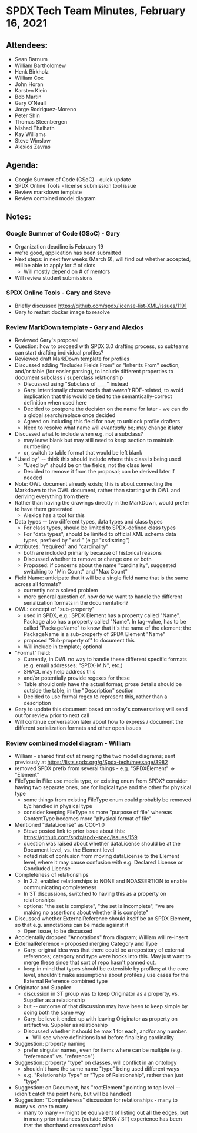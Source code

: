 # SPDX Tech Team Minutes, February 16, 2021

## Attendees:
* Sean Barnum
* William Bartholomew
* Henk Birkholz
* William Cox
* John Horan
* Karsten Klein
* Bob Martin
* Gary O'Neall
* Jorge Rodriguez-Moreno
* Peter Shin
* Thomas Steenbergen
* Nishad Thalhath
* Kay Williams
* Steve Winslow
* Alexios Zavras

## Agenda:

* Google Summer of Code (GSoC) - quick update
* SPDX Online Tools - license submission tool issue
* Review markdown template
* Review combined model diagram

## Notes:

### Google Summer of Code (GSoC) - Gary
* Organization deadline is February 19
* we're good, application has been submitted
* Next steps: in next few weeks (March 9), will find out whether accepted, will be able to apply for # of slots
  * Will mostly depend on # of mentors
* Will review student submissions

### SPDX Online Tools - Gary and Steve
* Briefly discussed https://github.com/spdx/license-list-XML/issues/1191
* Gary to restart docker image to resolve

### Review MarkDown template - Gary and Alexios
* Reviewed Gary's proposal
* Question: how to proceed with SPDX 3.0 drafting process, so subteams can start drafting individual profiles?
* Reviewed draft MarkDown template for profiles
* Discussed adding "Includes Fields From" or "Inherits From" section, and/or table (for easier parsing), to include different properties to document subclass / superclass relationship
  * Discussed using "Subclass of ____" instead
  * Gary: intentionally chose words that _weren't_ RDF-related, to avoid implication that this would be tied to the semantically-correct definition when used here
  * Decided to postpone the decision on the name for later - we can do a global search/replace once decided
  * Agreed on including this field for now, to unblock profile drafters
  * Need to resolve what name will _eventually_ be; may change it later
* Discussed what to include when e.g. not a subclass?
  * may leave blank but may still need to keep section to maintain numbering
  * or, switch to table format that would be left blank
* "Used by" -- think this should include where this class is being used
  * "Used by" should be on the fields, not the class level
  * Decided to remove it from the proposal; can be derived later if needed
* Note: OWL document already exists; this is about connecting the Markdown to the OWL document, rather than starting with OWL and deriving everything from there
* Rather than having the drawings directly in the MarkDown, would prefer to have them generated
  * Alexios has a tool for this
* Data types -- two different types, data types and class types
  * For class types, should be limited to SPDX-defined class types
  * For "data types", should be limited to official XML schema data types, prefixed by "xsd:" (e.g.: "xsd:string")
* Attributes: "required" and "cardinality"
  * both are included primarily because of historical reasons
  * Discussed whether to remove or change one or both
  * Proposed: if concerns about the name "cardinality", suggested switching to "Min Count" and "Max Count"
* Field Name: anticipate that it will be a single field name that is the same across all formats?
  * currently not a solved problem
  * more general question of, how do we want to handle the different serialization formats in the documentation?
* OWL: concept of "sub-property"
  * used in SPDX, e.g.: SPDX Element has a property called "Name". Package also has a property called "Name". In tag-value, has to be called "PackageName" to know that it's the name of the element; the PackageName is a sub-property of SPDX Element "Name"
  * proposed "Sub-property of" to document this
  * Will include in template; optional
* "Format" field:
  * Currently, in OWL no way to handle these different specific formats (e.g. email addresses; "SPDX-M.N", etc.)
  * SHACL may help address this
  * and/or potentially provide regexes for these
  * Table should only have the actual format; prose details should be outside the table, in the "Description" section
  * Decided to use formal regex to represent this, rather than a description
* Gary to update this document based on today's conversation; will send out for review prior to next call
* Will continue conversation later about how to express / document the different serialization formats and other open issues

### Review combined model diagram - William
* William - shared first cut at merging the two model diagrams; sent previously at https://lists.spdx.org/g/Spdx-tech/message/3982
* removed SPDX prefix from several things - e.g. "SPDXElement" => "Element"
* FileType in File: use media type, or existing enum from SPDX? consider having two separate ones, one for logical type and the other for physical type
  * some things from existing FileType enum could probably be removed b/c handled in physical type
  * consider keeping FileType as more "purpose of file" whereas ContentType becomes more "physical format of file"
* Mentioned "dataLicense" as CC0-1.0
  * Steve posted link to prior issue about this: https://github.com/spdx/spdx-spec/issues/159
  * question was raised about whether dataLicense should be at the Document level, vs. the Element level
  * noted risk of confusion from moving dataLicense to the Element level, where it may cause confusion with e.g. Declared License or Concluded License
* Completeness of relationships
  * In 2.2, enabled relationships to NONE and NOASSERTION to enable communicating completeness
  * In 3T discussions, switched to having this as a property on relationships
  * options: "the set is complete", "the set is incomplete", "we are making no assertions about whether it is complete"
* Discussed whether ExternalReference should itself be an SPDX Element, so that e.g. annotations can be made against it
  * Open issue, to be discussed
* Accidentally dropped "Annotations" from diagram; William will re-insert
* ExternalReference - proposed merging Category and Type
  * Gary: original idea was that there could be a repository of external references; category and type were hooks into this. May just want to merge these since that sort of repo hasn't panned out.
  * keep in mind that types should be extensible by profiles; at the core level, shouldn't make assumptions about profiles / use cases for the External Reference combined type
* Originator and Supplier
  * discussion in 3T group was to keep Originator as a property, vs. Supplier as a relationship
  * but -- outcome of that discussion may have been to keep simple by doing both the same way
  * Gary: believe it ended up with leaving Originator as property on artifact vs. Supplier as relationship
  * Discussed whether it should be max 1 for each, and/or any number.
    * Will see where definitions land before finalizing cardinality
* Suggestion: property naming
  * prefer singular names, even for items where can be multiple (e.g. "references" vs. "reference")
* Suggestion: property "type" on classes, will conflict in an ontology
  * shouldn't have the same name "type" being used different ways
  * e.g. "Relationship Type" or "Type of Relationship", rather than just "type"
* Suggestion: on Document, has "rootElement" pointing to top level -- (didn't catch the point here, but will be handled)
* Suggestion: "Completeness" discussion for relationships - many to many vs. one to many
  * many to many -- might be equivalent of listing out all the edges, but in many prior instances (outside SPDX / 3T) experience has been that the shorthand creates confusion
  
